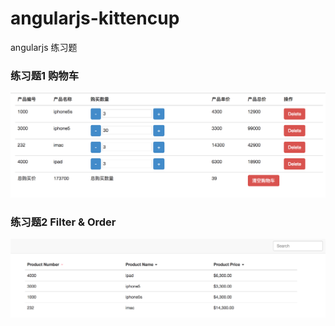 # angularjs-kittencup

angularjs 练习题

### 练习题1 购物车

![image](https://github.com/cindywmiao/angularjs-kittencup/blob/master/images/image1.png)

### 练习题2 Filter & Order 

![image](https://github.com/cindywmiao/angularjs-kittencup/blob/master/images/image2.png)

